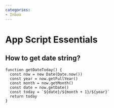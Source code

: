 ```yaml
---
categories:
- Inbox
---
```

# App Script Essentials

## **How to get date string?**

```
function getDateToday() {
  const now = new Date(Date.now())
  const year = now.getFullYear()
  const month = now.getMonth()
  const date = now.getDate()
  const today = `${date}/${month + 1}/${year}`
  return today
}
```